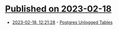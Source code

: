 # [Published on 2023-02-18](index.md)

* [2023-02-18, 12:21:28](https://news.ycombinator.com/item?id=34846366) - [Postgres Unlogged Tables](https://www.crunchydata.com/blog/postgresl-unlogged-tables)
